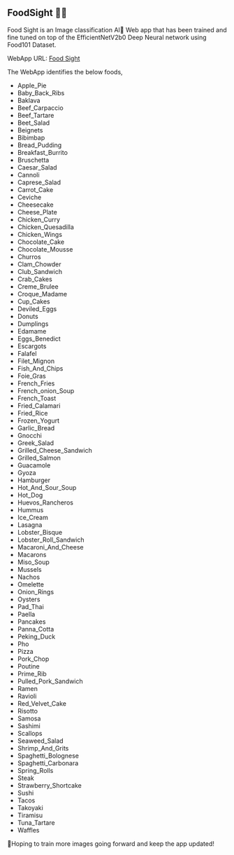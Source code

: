 ## FoodSight 🍕👀

Food Sight is an Image classification AI🤖 Web app that has been trained and fine tuned on top of the EfficientNetV2b0 Deep Neural network using Food101 Dataset.

WebApp URL: [Food Sight](https://hemachandrand-foodsight-app-f9qo2i.streamlitapp.com/)

The WebApp identifies the below foods,

- Apple_Pie
- Baby_Back_Ribs
- Baklava
- Beef_Carpaccio
- Beef_Tartare
- Beet_Salad
- Beignets
- Bibimbap
- Bread_Pudding
- Breakfast_Burrito
- Bruschetta
- Caesar_Salad
- Cannoli
- Caprese_Salad
- Carrot_Cake
- Ceviche
- Cheesecake
- Cheese_Plate
- Chicken_Curry
- Chicken_Quesadilla
- Chicken_Wings
- Chocolate_Cake
- Chocolate_Mousse
- Churros
- Clam_Chowder
- Club_Sandwich
- Crab_Cakes
- Creme_Brulee
- Croque_Madame
- Cup_Cakes
- Deviled_Eggs
- Donuts
- Dumplings
- Edamame
- Eggs_Benedict
- Escargots
- Falafel
- Filet_Mignon
- Fish_And_Chips
- Foie_Gras
- French_Fries
- French_onion_Soup
- French_Toast
- Fried_Calamari
- Fried_Rice
- Frozen_Yogurt
- Garlic_Bread
- Gnocchi
- Greek_Salad
- Grilled_Cheese_Sandwich
- Grilled_Salmon
- Guacamole
- Gyoza
- Hamburger
- Hot_And_Sour_Soup
- Hot_Dog
- Huevos_Rancheros
- Hummus
- Ice_Cream
- Lasagna
- Lobster_Bisque
- Lobster_Roll_Sandwich
- Macaroni_And_Cheese
- Macarons
- Miso_Soup
- Mussels
- Nachos
- Omelette
- Onion_Rings
- Oysters
- Pad_Thai
- Paella
- Pancakes
- Panna_Cotta
- Peking_Duck
- Pho
- Pizza
- Pork_Chop
- Poutine
- Prime_Rib
- Pulled_Pork_Sandwich
- Ramen
- Ravioli
- Red_Velvet_Cake
- Risotto
- Samosa
- Sashimi
- Scallops
- Seaweed_Salad
- Shrimp_And_Grits
- Spaghetti_Bolognese
- Spaghetti_Carbonara
- Spring_Rolls
- Steak
- Strawberry_Shortcake
- Sushi
- Tacos
- Takoyaki
- Tiramisu
- Tuna_Tartare
- Waffles

🔑Hoping to train more images going forward and keep the app updated!
